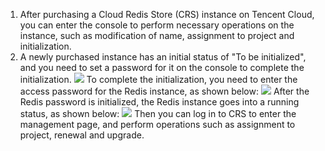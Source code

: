 1) After purchasing a Cloud Redis Store (CRS) instance on Tencent Cloud, you can enter the console to perform necessary operations on the instance, such as modification of name, assignment to project and initialization.
2) A newly purchased instance has an initial status of "To be initialized", and you need to set a password for it on the console to complete the initialization.
 ![](https://mccdn.qcloud.com/static/img/d051ab94b01ed09f68c1cf5f8632dfa2/6.png)
To complete the initialization, you need to enter the access password for the Redis instance, as shown below:
 ![](https://mccdn.qcloud.com/static/img/dda28a7c556edc59c2b6a2448622b32b/7.png)
After the Redis password is initialized, the Redis instance goes into a running status, as shown below:
 ![](https://mccdn.qcloud.com/static/img/b242ffab1d5fe01754460cc3f955f6d6/8.png)
Then you can log in to CRS to enter the management page, and perform operations such as assignment to project, renewal and upgrade.

